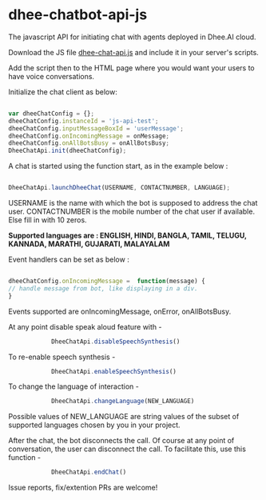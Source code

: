 # dhee-chatbot-api-js

The javascript API for initiating chat with agents deployed in Dhee.AI cloud.

Download the JS file [dhee-chat-api.js](https://raw.githubusercontent.com/DheeYantra/dhee-chatbot-api-js/main/src/main/resources/static/dhee-chat-api.js)  and include it in your server's scripts.

Add the script then to the HTML page where you would want your users to have voice conversations.


Initialize the chat client as below:

```javascript

var dheeChatConfig = {};
dheeChatConfig.instanceId = 'js-api-test';
dheeChatConfig.inputMessageBoxId = 'userMessage';
dheeChatConfig.onIncomingMessage = onMessage;
dheeChatConfig.onAllBotsBusy = onAllBotsBusy;
DheeChatApi.init(dheeChatConfig);

```

A chat is started using the function start, as in the example below : 

```javascript

DheeChatApi.launchDheeChat(USERNAME, CONTACTNUMBER, LANGUAGE);

```
USERNAME is the name with which the bot is supposed to address the chat user.
CONTACTNUMBER is the mobile number of the chat user if available. Else fill in with 10 zeros.

**Supported languages are : ENGLISH, HINDI, BANGLA, TAMIL, TELUGU, KANNADA, MARATHI, GUJARATI, MALAYALAM**

Event handlers can be set as below :
```javascript

dheeChatConfig.onIncomingMessage =  function(message) {
// handle message from bot, like displaying in a div.
}

```
Events supported are onIncomingMessage, onError, onAllBotsBusy.


At any point disable speak aloud feature with -
```javascript
            DheeChatApi.disableSpeechSynthesis()
```

To re-enable speech synthesis -

```javascript
            DheeChatApi.enableSpeechSynthesis()
```

To change the language of interaction -

```javascript
            DheeChatApi.changeLanguage(NEW_LANGUAGE)
```
Possible values of NEW_LANGUAGE are string values of the subset of supported languages chosen by you in your project.


After the chat, the bot disconnects the call. Of course at any point of conversation, the user can disconnect the call. To facilitate this, use this function -
```javascript
            DheeChatApi.endChat()
```



Issue reports, fix/extention PRs are welcome!
